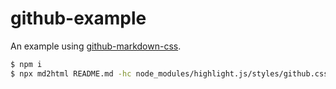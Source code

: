 # github-example

An example using [github-markdown-css](https://sindresorhus.com/github-markdown-css/).

```sh
$ npm i
$ npx md2html README.md -hc node_modules/highlight.js/styles/github.css node_modules/github-markdown-css/github-markdown.css -j index.js
```
